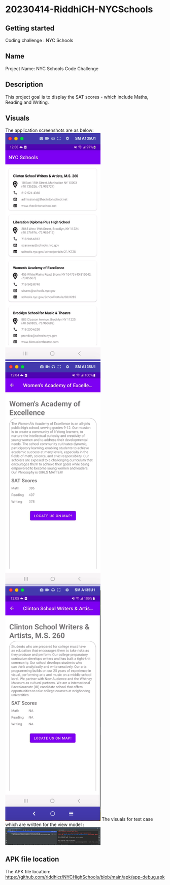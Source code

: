 # 20230414-RiddhiCH-NYCSchools

## Getting started
Coding challenge : NYC Schools

## Name
Project Name: NYC Schools Code Challenge

## Description
This project goal is to display the SAT scores - which include Maths, Reading and Writing.

## Visuals
The application screenshots are as below:
<img src="https://github.com/riddhicr/NYCHighSchools/blob/main/screenshots/Screen%20Shot%201944-12-22%20at%2012.00.12%20AM.png?raw=true" width="300"/>
<img src="https://github.com/riddhicr/NYCHighSchools/blob/main/screenshots/Screen%20Shot%201944-12-22%20at%2012.04.24%20AM.png?raw=true" width="300"/>
<img src="https://github.com/riddhicr/NYCHighSchools/blob/main/screenshots/Screen%20Shot%201944-12-22%20at%2012.05.25%20AM.png?raw=true" width="300"/>
The visuals for test case which are written for the view model :
<img src="https://github.com/riddhicr/NYCHighSchools/blob/main/screenshots/Screen%20Shot%201944-12-22%20at%201.11.45%20AM.png?raw=true" width="300"/>

## APK file location
The APK file location: https://github.com/riddhicr/NYCHighSchools/blob/main/apk/app-debug.apk
